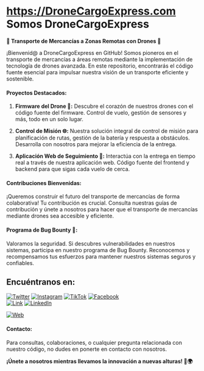 # https://DroneCargoExpress.com Somos DroneCargoExpress

**🚀 Transporte de Mercancías a Zonas Remotas con Drones 🚀**

¡Bienvenid@ a DroneCargoExpress en GitHub! Somos pioneros en el transporte de mercancías a áreas remotas mediante la implementación de tecnología de drones avanzada. En este repositorio, encontrarás el código fuente esencial para impulsar nuestra visión de un transporte eficiente y sostenible.

#### Proyectos Destacados:

1. **Firmware del Drone 🤖:**
    Descubre el corazón de nuestros drones con el código fuente del firmware. Control de vuelo, gestión de sensores y más, todo en un solo lugar.

2. **Control de Misión 🌐:**
    Nuestra solución integral de control de misión para planificación de rutas, gestión de la batería y respuesta a obstáculos. Desarrolla con nosotros para mejorar la eficiencia de la entrega.

3. **Aplicación Web de Seguimiento 📱:**
    Interactúa con la entrega en tiempo real a través de nuestra aplicación web. Código fuente del frontend y backend para que sigas cada vuelo de cerca.

#### Contribuciones Bienvenidas:

¡Queremos construir el futuro del transporte de mercancías de forma colaborativa! Tu contribución es crucial. Consulta nuestras guías de contribución y únete a nosotros para hacer que el transporte de mercancías mediante drones sea accesible y eficiente.

#### Programa de Bug Bounty 🐛:

Valoramos la seguridad. Si descubres vulnerabilidades en nuestros sistemas, participa en nuestro programa de Bug Bounty. Reconocemos y recompensamos tus esfuerzos para mantener nuestros sistemas seguros y confiables.

## Encuéntranos en:

[![Twitter](https://img.shields.io/badge/Twitter-@DroneCargoExpress-1DA1F2?style=for-the-badge&logo=twitter&logoColor=white&labelColor=101010)](https://twitter.com/DroneCargoExpress)
[![Instagram](https://img.shields.io/badge/Instagram-@DroneCargoExpress-E4405F?style=for-the-badge&logo=instagram&logoColor=white&labelColor=101010)](https://instagram.com/DroneCargoExpress)
[![TikTok](https://img.shields.io/badge/TikTok-@DroneCargoExpress-69C9D0?style=for-the-badge&logo=tiktok&logoColor=white&labelColor=101010)](https://tiktok.com/@DroneCargoExpress)
[![Facebook](https://img.shields.io/badge/Facebook-@DroneCargoExpress-1877F2?style=for-the-badge&logo=facebook&logoColor=white&labelColor=101010)](https://facebook.com/DroneCargoExpress)
</br>
[![Link](https://img.shields.io/badge/Link_Site-DroneCargoExpress.com-39E09B?style=for-the-badge&logo=Linktree&logoColor=white&labelColor=101010)](https://DroneCargoExpress.com)
[![LinkedIn](https://img.shields.io/badge/LinkedIn-DroneCargoExpress-0077B5?style=for-the-badge&logo=linkedin&logoColor=white&labelColor=101010)](https://www.linkedin.com/in/DroneCargoExpress)

[![Web](https://img.shields.io/badge/Web-DroneCargoExpress.io-14a1f0?style=for-the-badge&logo=dev.to&logoColor=white&labelColor=101010)](https://DroneCargoExpress.io)


#### Contacto:

Para consultas, colaboraciones, o cualquier pregunta relacionada con nuestro código, no dudes en ponerte en contacto con nosotros.

**¡Únete a nosotros mientras llevamos la innovación a nuevas alturas! 🚁🌍**
